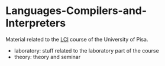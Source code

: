 # Languages-Compilers-and-Interpreters

Material related to the [LCI](http://pages.di.unipi.it/gori/Linguaggi-Compilatori2023/) course of the University of Pisa.


- laboratory: stuff related to the laboratory part of the course
- theory: theory and seminar

